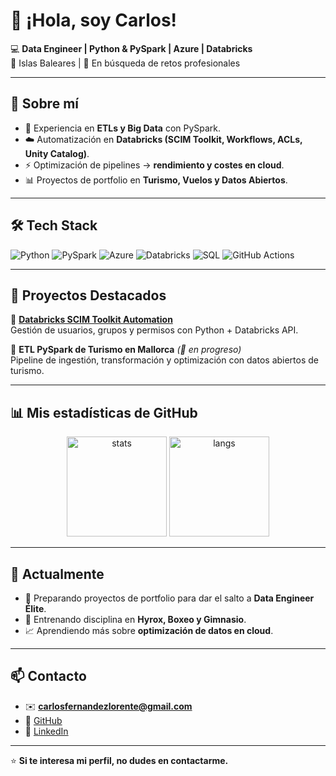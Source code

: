 # 👋 ¡Hola, soy Carlos!  

💻 **Data Engineer | Python & PySpark | Azure | Databricks**  
📍 Islas Baleares | 🚀 En búsqueda de retos profesionales 

---

## 🚀 Sobre mí
- 🐍 Experiencia en **ETLs y Big Data** con PySpark.  
- ☁️ Automatización en **Databricks (SCIM Toolkit, Workflows, ACLs, Unity Catalog)**.  
- ⚡ Optimización de pipelines → **rendimiento y costes en cloud**.  
- 📊 Proyectos de portfolio en **Turismo, Vuelos y Datos Abiertos**.  

---

## 🛠️ Tech Stack
![Python](https://img.shields.io/badge/Python-3776AB?style=for-the-badge&logo=python&logoColor=white)
![PySpark](https://img.shields.io/badge/PySpark-FDEE21?style=for-the-badge&logo=apachespark&logoColor=black)
![Azure](https://img.shields.io/badge/Azure-0089D6?style=for-the-badge&logo=microsoftazure&logoColor=white)
![Databricks](https://img.shields.io/badge/Databricks-FF3621?style=for-the-badge&logo=databricks&logoColor=white)
![SQL](https://img.shields.io/badge/SQL-316192?style=for-the-badge&logo=postgresql&logoColor=white)
![GitHub Actions](https://img.shields.io/badge/GitHub_Actions-2088FF?style=for-the-badge&logo=githubactions&logoColor=white)

---

## 📂 Proyectos Destacados
🔹 [**Databricks SCIM Toolkit Automation**](https://github.com/PythonCFL/pyspark-etl)  
Gestión de usuarios, grupos y permisos con Python + Databricks API.  

🔹 **ETL PySpark de Turismo en Mallorca** *(🚧 en progreso)*  
Pipeline de ingestión, transformación y optimización con datos abiertos de turismo.  

---

## 📊 Mis estadísticas de GitHub
<p align="center">
  <img src="https://github-readme-stats.vercel.app/api?username=PythonCFL&show_icons=true&theme=radical" alt="stats" height="160"/>
  <img src="https://github-readme-stats.vercel.app/api/top-langs/?username=PythonCFL&layout=compact&theme=radical" alt="langs" height="160"/>
</p>

---

## 🌱 Actualmente
- 🎯 Preparando proyectos de portfolio para dar el salto a **Data Engineer Élite**.  
- 🥊 Entrenando disciplina en **Hyrox, Boxeo y Gimnasio**.  
- 📈 Aprendiendo más sobre **optimización de datos en cloud**.  

---

## 📫 Contacto
- ✉️ **carlosfernandezlorente@gmail.com**  
- 🐙 [GitHub](https://github.com/PythonCFL)  
- 💼 [LinkedIn]([https://www.linkedin.com/](https://www.linkedin.com/in/cfl-python/))  

---

⭐ **Si te interesa mi perfil, no dudes en contactarme.**

